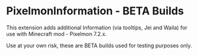 # PixelmonInformation - BETA Builds
This extension adds additional Information (via tooltips, Jei and Waila) for use with Minecraft mod - Pixelmon 7.2.x.

Use at your own risk, these are BETA builds used for testing purposes only.